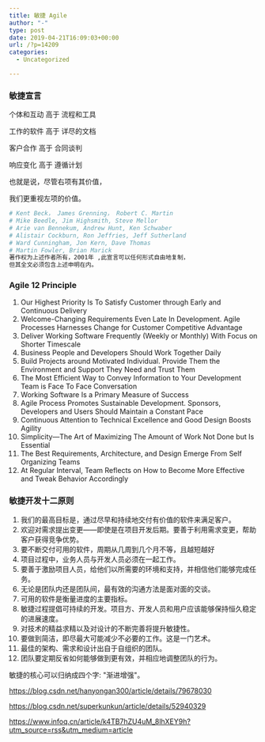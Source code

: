 ```yaml
---
title: 敏捷 Agile
author: "-"
type: post
date: 2019-04-21T16:09:03+00:00
url: /?p=14209
categories:
  - Uncategorized

---
```

### 敏捷宣言

个体和互动 高于 流程和工具
  
工作的软件 高于 详尽的文档
  
客户合作 高于 合同谈判
  
响应变化 高于 遵循计划

也就是说，尽管右项有其价值，
  
我们更重视左项的价值。

```bash
# Kent Beck， James Grenning， Robert C. Martin
# Mike Beedle, Jim Highsmith, Steve Mellor
# Arie van Bennekum, Andrew Hunt, Ken Schwaber
# Alistair Cockburn, Ron Jeffries, Jeff Sutherland
# Ward Cunningham, Jon Kern, Dave Thomas
# Martin Fowler, Brian Marick
著作权为上述作者所有，2001年 ,此宣言可以任何形式自由地复制，
但其全文必须包含上述申明在内。  
```

### Agile 12 Principle

  1. Our Highest Priority Is To Satisfy Customer through Early and Continuous Delivery
  2. Welcome-Changing Requirements Even Late In Development. Agile Processes Harnesses Change for Customer Competitive Advantage
  3. Deliver Working Software Frequently (Weekly or Monthly) With Focus on Shorter Timescale
  4. Business People and Developers Should Work Together Daily
  5. Build Projects around Motivated Individual. Provide Them the Environment and Support They Need and Trust Them
  6. The Most Efficient Way to Convey Information to Your Development Team is Face To Face Conversation
  7. Working Software Is a Primary Measure of Success
  8. Agile Process Promotes Sustainable Development. Sponsors, Developers and Users Should Maintain a Constant Pace
  9. Continuous Attention to Technical Excellence and Good Design Boosts Agility
 10. Simplicity—The Art of Maximizing The Amount of Work Not Done but Is Essential
 11. The Best Requirements, Architecture, and Design Emerge From Self Organizing Teams
 12. At Regular Interval, Team Reflects on How to Become More Effective and Tweak Behavior Accordingly

### 敏捷开发十二原则

  1. 我们的最高目标是，通过尽早和持续地交付有价值的软件来满足客户。
  2. 欢迎对需求提出变更——即使是在项目开发后期。要善于利用需求变更，帮助客户获得竞争优势。
  3. 要不断交付可用的软件，周期从几周到几个月不等，且越短越好
  4. 项目过程中，业务人员与开发人员必须在一起工作。
  5. 要善于激励项目人员，给他们以所需要的环境和支持，并相信他们能够完成任务。
  6. 无论是团队内还是团队间，最有效的沟通方法是面对面的交谈。
  7. 可用的软件是衡量进度的主要指标。
  8. 敏捷过程提倡可持续的开发。项目方、开发人员和用户应该能够保持恒久稳定的进展速度。
  9. 对技术的精益求精以及对设计的不断完善将提升敏捷性。
 10. 要做到简洁，即尽最大可能减少不必要的工作。这是一门艺术。
 11. 最佳的架构、需求和设计出自于自组织的团队。
 12. 团队要定期反省如何能够做到更有效，并相应地调整团队的行为。

敏捷的核心可以归纳成四个字: "渐进增强"。

https://blog.csdn.net/hanyongan300/article/details/79678030
  
https://blog.csdn.net/superkunkun/article/details/52940329
  
https://www.infoq.cn/article/k4TB7hZU4uM_8lhXEY9h?utm_source=rss&utm_medium=article
